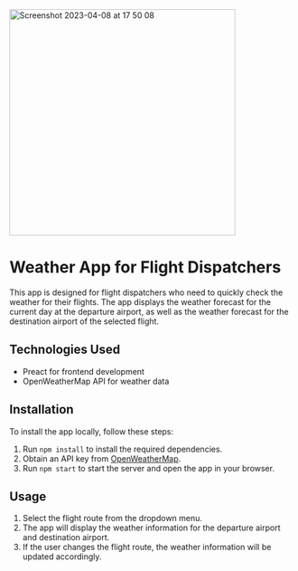 <img width="400" alt="Screenshot 2023-04-08 at 17 50 08" src="https://user-images.githubusercontent.com/94860261/230733500-49d0bae5-d3df-4c6f-8b83-8d693d5f4b49.png">

<!DOCTYPE html>
<html>
<head>
  <meta charset="UTF-8">
</head>
<body>
  <h1>Weather App for Flight Dispatchers</h1>
  <p>This app is designed for flight dispatchers who need to quickly check the weather for their flights. The app displays the weather forecast for the current day at the departure airport, as well as the weather forecast for the destination airport of the selected flight.</p>
  <h2>Technologies Used</h2>
  <ul>
    <li>Preact for frontend development</li>
    <li>OpenWeatherMap API for weather data</li>
  </ul>
  <h2>Installation</h2>
  <p>To install the app locally, follow these steps:</p>
  <ol>
    <li>Run <code>npm install</code> to install the required dependencies.</li>
    <li>Obtain an API key from <a href="https://openweathermap.org/">OpenWeatherMap</a>.</li>
    <li>Run <code>npm start</code> to start the server and open the app in your browser.</li>
  </ol>
  <h2>Usage</h2>
  <ol>
    <li>Select the flight route from the dropdown menu.</li>
    <li>The app will display the weather information for the departure airport and destination airport.</li>
    <li>If the user changes the flight route, the weather information will be updated accordingly.</li>
  </ol>
</body>
</html>
